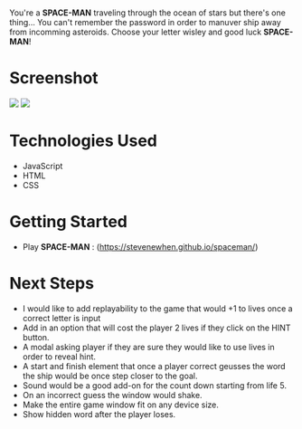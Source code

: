 # <SPACE-MAN>
You're a **SPACE-MAN** traveling through the ocean of stars but there's one thing... You can't remember the password in order to manuver ship away from incomming asteroids. Choose your letter wisley and good luck **SPACE-MAN**!

# Screenshot

<img src="https://i.imgur.com/HZNKTYI.png">
<img src="https://i.imgur.com/oaK7kg7.png">

# Technologies Used

- JavaScript
- HTML
- CSS

# Getting Started

- Play **SPACE-MAN** :
(https://stevenewhen.github.io/spaceman/)


# Next Steps

- I would like to add replayability to the game that would +1 to lives once a correct letter is input
- Add in an option that will cost the player 2 lives if they click on the HINT button.
- A modal asking player if they are sure they would like to use lives in order to reveal hint.
- A start and finish element that once a player correct geusses the word the ship would be once step closer to the goal.
- Sound would be a good add-on for the count down starting from life 5.
- On an incorrect guess the window would shake.
- Make the entire game window fit on any device size.
- Show hidden word after the player loses.